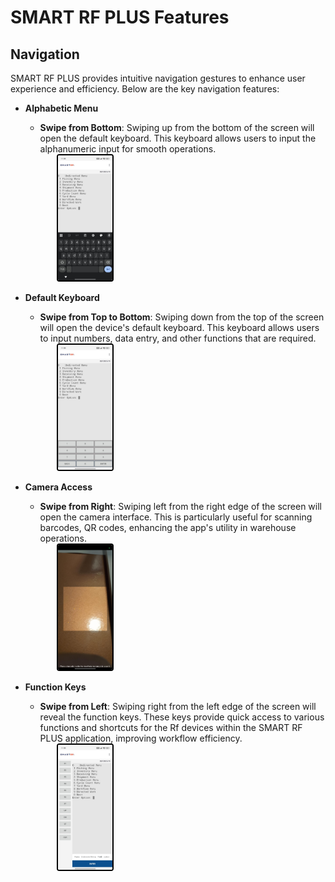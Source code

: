 # SMART RF PLUS Features

## **Navigation**

SMART RF PLUS provides intuitive navigation gestures to enhance user experience and efficiency. Below are the key navigation features:

- **Alphabetic Menu**

    - **Swipe from Bottom**: Swiping up from the bottom of the screen will open the default keyboard. This keyboard allows users to input the alphanumeric input for smooth operations.
    
    <div>
    <img src="./attachments/Navigations/NewAlphanumericKeyboard.jpeg" 
       alt="undirectedmenu" 
       style="height: 200px; margin-right: 10px; cursor: zoom-in; margin-left: 50px;
              border: 2px solid #000000; border-radius: 4px;" 
       onclick="this.style.height='400px'; this.style.cursor='zoom-out';" 
       ondblclick="this.style.height='200px'; this.style.cursor='zoom-in';">
    </div>

- **Default Keyboard**

    - **Swipe from Top to Bottom**: Swiping down from the top of the screen will open the device's default keyboard. This keyboard allows users to input numbers, data entry, and other functions that are required.

    <div>
    <img src="./attachments/Navigations/NewNumericKeyboard.jpeg" 
       alt="undirectedmenu" 
       style="height: 200px; margin-right: 10px; cursor: zoom-in; margin-left: 50px;
              border: 2px solid #000000; border-radius: 4px;" 
       onclick="this.style.height='400px'; this.style.cursor='zoom-out';" 
       ondblclick="this.style.height='200px'; this.style.cursor='zoom-in';">
    </div>

- **Camera Access**

    - **Swipe from Right**: Swiping left from the right edge of the screen will open the camera interface. This is particularly useful for scanning barcodes, QR codes, enhancing the app's utility in warehouse operations.

    <div>
     <img src="./attachments/Navigations/camerascanner.png" 
       alt="undirectedmenu" 
       style="height: 200px; margin-right: 10px; cursor: zoom-in; margin-left: 50px;
              border: 2px solid #000000; border-radius: 4px;" 
       onclick="this.style.height='400px'; this.style.cursor='zoom-out';" 
       ondblclick="this.style.height='200px'; this.style.cursor='zoom-in';">
  
    </div>

- **Function Keys**

    - **Swipe from Left**: Swiping right from the left edge of the screen will reveal the function keys. These keys provide quick access to various functions and shortcuts for the Rf devices within the SMART RF PLUS application, improving workflow efficiency.

    <div>
    <img src="./attachments/Navigations/NewFunctionalFeature.jpeg" 
       alt="undirectedmenu" 
       style="height: 200px; margin-right: 10px; cursor: zoom-in; margin-left: 50px;
              border: 2px solid #000000; border-radius: 4px;" 
       onclick="this.style.height='400px'; this.style.cursor='zoom-out';" 
       ondblclick="this.style.height='200px'; this.style.cursor='zoom-in';">
    </div>
